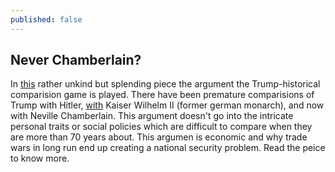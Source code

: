 ```yaml
---
published: false
---
```

## Never Chamberlain?
In [this](https://www.project-syndicate.org/commentary/donald-trump-neville-chamberlain-by-harold-james-2018-07?utm_source=Fareed%27s+Global+Briefing&utm_campaign=51ab2c4bd4-EMAIL_CAMPAIGN_2018_08_01_07_30&utm_medium=email&utm_term=0_6f2e93382a-51ab2c4bd4-84915489) rather unkind but splending piece the argument the Trump-historical comparision game is played. There have been premature comparisions of Trump with Hitler, [with](https://www.newyorker.com/culture/culture-desk/what-happens-when-a-bad-tempered-distractible-doofus-runs-an-empire) Kaiser Wilhelm II (former german monarch), and now with Neville Chamberlain. This argument doesn't go into the intricate personal traits or social policies which are difficult to compare when they are more than 70 years about. This argumen is economic and why trade wars in long run end up creating a national security problem. Read the peice to know more.
